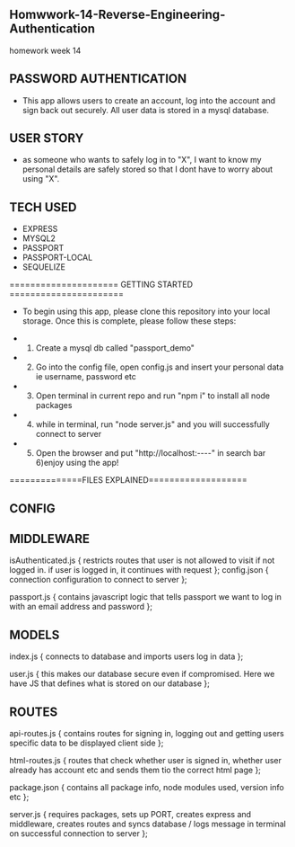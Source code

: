## Homwwork-14-Reverse-Engineering-Authentication
homework week 14

## PASSWORD AUTHENTICATION

* This app allows users to create an account, log into the account and sign back out securely. All user data is stored in a mysql database.

## USER STORY

* as someone who wants to safely log in to "X", I want to know my personal details are safely stored so that I dont have to worry about using "X".

## TECH USED 

- EXPRESS 
- MYSQL2 
- PASSPORT 
- PASSPORT-LOCAL 
- SEQUELIZE

===================== GETTING STARTED ======================

* To begin using this app, please clone this repository into your local storage. Once this is complete, please follow these steps:

- 1. Create a mysql db called "passport_demo" 
- 2. Go into the config file, open config.js and insert your personal data ie username, password etc 
- 3. Open terminal in current repo and run "npm i" to install all node packages 
- 4. while in terminal, run "node server.js" and you will successfully connect to server 
- 5. Open the browser and put "http://localhost:----" in search bar 6)enjoy using the app!

==============FILES EXPLAINED===================

## CONFIG

## MIDDLEWARE

isAuthenticated.js { 
restricts routes that user is not allowed to visit if not logged in. if user is logged in, it continues with request };
config.json { connection configuration to connect to server };

 passport.js { contains javascript logic that tells passport we want to log in with an email address and password };

## MODELS

index.js { connects to database and imports users log in data };

user.js { this makes our database secure even if compromised. Here we have JS that defines what is stored on our database };

## ROUTES

api-routes.js { contains routes for signing in, logging out and getting users specific data to be displayed client side };

html-routes.js { routes that check whether user is signed in, whether user already has account etc and sends them tio the correct html page };

package.json { contains all package info, node modules used, version info etc };

server.js { requires packages, sets up PORT, creates express and middleware, creates routes and syncs database / logs message in terminal on successful connection to server };
